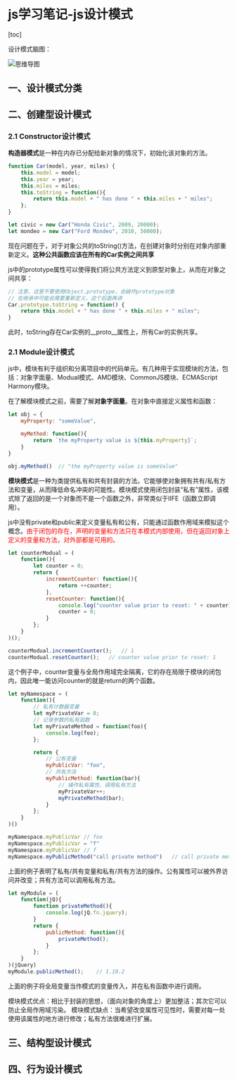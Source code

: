 # js学习笔记-js设计模式

[toc]

设计模式脑图：

![思维导图](./pic_book/1.png)

## 一、设计模式分类

## 二、创建型设计模式

### 2.1 Constructor设计模式

**构造器模式**是一种在内存已分配给新对象的情况下，初始化该对象的方法。

```js
function Car(model, year, miles) {
    this.model = model;
    this.year = year;
    this.miles = miles;
    this.toString = function(){
        return this.model + " has done " + this.miles + " miles";
    };
}

let civic = new Car("Honda Civic", 2009, 20000);
let mondeo = new Car("Ford Mondeo", 2010, 50000);
```

现在问题在于，对于对象公共的toString()方法，在创建对象时分别在对象内部重新定义。**这种公共函数应该在所有的Car实例之间共享**

js中的prototype属性可以使得我们将公共方法定义到原型对象上，从而在对象之间共享：

```js
// 注意，这里不要使用Object.prototype，会破坏prototype对象
// 在继承中可能会需要重新定义，这个后面再讲
Car.prototype.toString = function() {
    return this.model + " has done " + this.miles + " miles";
}
```

此时，toString存在Car实例的__proto__属性上，所有Car的实例共享。

### 2.1 Module设计模式

js中，模块有利于组织和分离项目中的代码单元。有几种用于实现模块的方法，包括：对象字面量、Modual模式、AMD模块、CommonJS模块、ECMAScript Harmony模块。

在了解模块模式之前，需要了解**对象字面量**。在对象中直接定义属性和函数：

```js
let obj = {
    myProperty: "someValue",

    myMethod: function(){
        return `the myProperty value is ${this.myProperty}`;
    }
}

obj.myMethod()  // "the myProperty value is someValue"
```

**模块模式**是一种为类提供私有和共有封装的方法。它能够使对象拥有共有/私有方法和变量，从而降低命名冲突的可能性。模块模式使用闭包封装“私有”属性，该模式除了返回的是一个对象而不是一个函数之外，非常类似于IIFE（函数立即调用）。

js中没有private和public来定义变量私有和公有，只能通过函数作用域来模拟这个概念。<font color='red'>由于闭包的存在，声明的变量和方法只在本模式内部使用，但在返回对象上定义的变量和方法，对外部都是可用的。</font>

```js
let counterModual = (
    function(){
        let counter = 0;
        return {
            incrementCounter: function(){
                return ++counter;
            },
            resetCounter: function(){
                console.log("counter value prior to reset: " + counter);
                counter = 0;
            }
        };
    }
)();

counterModual.incrementCounter();   // 1
counterModual.resetCounter();   // counter value prior to reset: 1
```

这个例子中，counter变量与全局作用域完全隔离，它的存在局限于模块的闭包内，因此唯一能访问counter的就是return的两个函数。

```js
let myNamespace = (
    function(){
        // 私有计数器变量
        let myPrivateVar = 0;
        // 记录参数的私有函数
        let myPrivateMethod = function(foo){
            console.log(foo);
        };

        return {
            // 公有变量
            myPublicVar: "foo",
            // 共有方法
            myPublicMethod: function(bar){
                // 操作私有属性、调用私有方法
                myPrivateVar++;
                myPrivateMethod(bar);
            }
        };
    }
)()

myNamespace.myPublicVar // foo
myNamespace.myPublicVar = "f"
myNamespace.myPublicVar // f
myNamespace.myPublicMethod("call private method")   // call private method
```

上面的例子表明了私有/共有变量和私有/共有方法的操作。公有属性可以被外界访问并改变；共有方法可以调用私有方法。

```js
let myModule = (
    function(jQ){
        function privateMethod(){
            console.log(jQ.fn.jquery);
        }
        return {
            publicMethod: function(){
                privateMethod();
            }
        };
    }
)(jQuery)
myModule.publicMethod();    // 1.10.2
```

上面的例子将全局变量当作模式的变量传入，并在私有函数中进行调用。

模块模式优点：相比于封装的思想，（面向对象的角度上）更加整洁；其次它可以防止全局作用域污染。
模块模式缺点：当希望改变属性可见性时，需要对每一处使用该属性的地方进行修改；私有方法很难进行扩展。

## 三、结构型设计模式

## 四、行为设计模式
